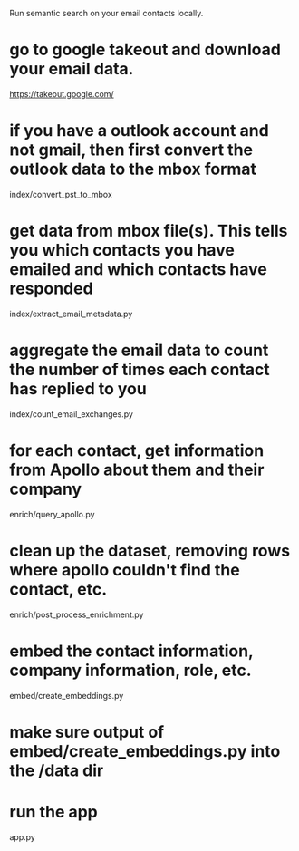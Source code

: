 Run semantic search on your email contacts locally. 

# go to google takeout and download your email data.
https://takeout.google.com/

# if you have a outlook account and not gmail, then first convert the outlook data to the mbox format
index/convert_pst_to_mbox

# get data from mbox file(s). This tells you which contacts you have emailed and which contacts have responded
index/extract_email_metadata.py

# aggregate the email data to count the number of times each contact has replied to you
index/count_email_exchanges.py

# for each contact, get information from Apollo about them and their company
enrich/query_apollo.py

# clean up the dataset, removing rows where apollo couldn't find the contact, etc.
enrich/post_process_enrichment.py

# embed the contact information, company information, role, etc.
embed/create_embeddings.py

# make sure output of embed/create_embeddings.py into the /data dir

# run the app
app.py

